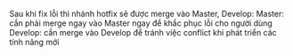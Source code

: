 Sau khi fix lỗi thì nhánh hotfix sẽ được merge vào Master, Develop:
    Master: cần phải merge ngay vào Master ngay để khắc phục lỗi cho người dùng
    Develop: cần merge vào Develop để tránh việc conflict khi phát triển các tính năng mới

